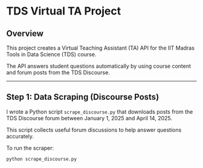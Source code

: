 # TDS Virtual TA Project

## Overview

This project creates a Virtual Teaching Assistant (TA) API for the IIT Madras Tools in Data Science (TDS) course.

The API answers student questions automatically by using course content and forum posts from the TDS Discourse.

---

## Step 1: Data Scraping (Discourse Posts)

I wrote a Python script `scrape_discourse.py` that downloads posts from the TDS Discourse forum between January 1, 2025 and April 14, 2025.

This script collects useful forum discussions to help answer questions accurately.

To run the scraper:

```bash
python scrape_discourse.py
